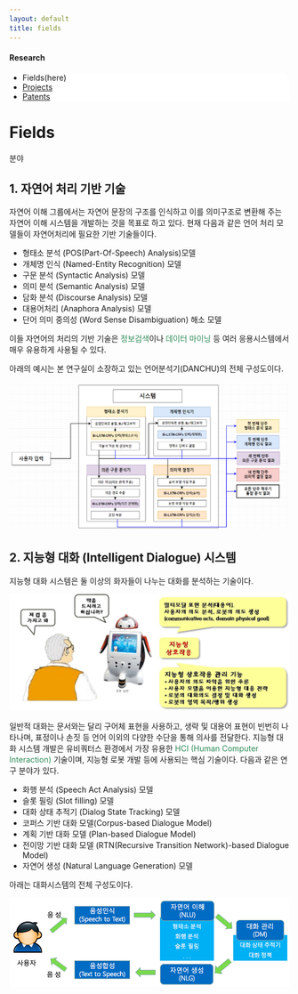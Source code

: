 ```yaml
---
layout: default
title: fields
---
```

<h4>Research</h4>
 <div class="linklink" style = "background-color:#ffffff;border-radius:0 15px">
          <ul class="posts-list">
            <li>Fields(here)
            </li>
            <li class="post-link">
                <a class="post-title" href="https://youngjoongko.github.io/Research/projects/">Projects</a>
            </li>
            <li class="post-link">
                <a class="post-title" href="https://youngjoongko.github.io/Research/patents/">Patents</a>
            </li>
          </ul>
  </div>


<div class="post">
  <h1 class="pageTitle">Fields</h1>	
  <p class="meta">분야</p>
  <h2>1. 자연어 처리 기반 기술</h2>
  <p> 자연어 이해 그룹에서는 자연어 문장의 구조를 인식하고 이를 의미구조로 변환해 주는 자연어 이해 시스템을 개발하는 것을 목표로 하고 있다. 현재 다음과 같은 언어 처리 모델들이 자연어처리에 필요한 기반 기술들이다.</p>
  <ul>
	<li>형태소 분석 (POS(Part-Of-Speech) Analysis)모델</li>
  	<li>개체명 인식 (Named-Entity Recognition) 모델</li>
  	<li>구문 분석 (Syntactic Analysis) 모델</li>
  	<li>의미 분석 (Semantic Analysis) 모델</li>
        <li>담화 분석 (Discourse Analysis) 모델</li>
        <li>대용어처리 (Anaphora Analysis) 모델</li>
        <li>단어 의미 중의성 (Word Sense Disambiguation) 해소 모델</li>
  </ul>
  <p>이들 자연어의 처리의 기반 기술은 <font color="seagreen" font-weight= "bold">정보검색</font>이나 <font color="seagreen" font-weight= "bold">데이터 마이닝</font> 등 여러 응용시스템에서 매우 유용하게 사용될 수 있다.</p>
  <p>아래의 예시는 본 연구실이 소장하고 있는 언어분석기(DANCHU)의 전체 구성도이다.</p>
  <img src="/assets/img/research/danchu_system.png">
  <br>
	
   <h2>2. 지능형 대화 (Intelligent Dialogue) 시스템</h2>
   <p>지능형 대화 시스템은 둘 이상의 화자들이 나누는 대화를 분석하는 기술이다.</p>
   <img src="/assets/img/research/IntelligentDialogue.jpg">
   <p>일반적 대화는 문서와는 달리 구어체 표현을 사용하고, 생략 및 대용어 표현이 빈번히 나타나며, 표정이나 손짓 등 언어 이외의 다양한 수단을 통해 의사를 전달한다. 지능형 대화 시스템 개발은 유비쿼터스 환경에서 가장 유용한  <font color="seagreen" font-weight= "bold">HCI (Human Computer Interaction)</font> 기술이며, 지능형 로봇 개발 등에 사용되는 핵심 기술이다. 다음과 같은 연구 분야가 있다.
</p>
  <ul>
	<li>화행 분석 (Speech Act Analysis) 모델</li>
  	<li>슬롯 필링 (Slot filling) 모델</li>
	<li>대화 상태 추적기 (Dialog State Tracking) 모델</li>
	<li>코퍼스 기반 대화 모델(Corpus-based Dialogue Model)</li>
	<li>계획 기반 대화 모델 (Plan-based Dialogue Model)</li>
	<li>전이망 기반 대화 모델 (RTN(Recursive Transition Network)-based Dialogue Model)</li>
	<li>자연어 생성 (Natural Language Generation) 모델</li>
  </ul>
<p>아래는 대화시스템의 전체 구성도이다.</p>
<img src="/assets/img/research/Dialogue_System.png">
<br>

  
